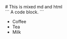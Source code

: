 <div class="test">
	# This is mixed md and html
	<br />
	```
	A code block.
	```
	<br/>
	<div>
		<ul>
			<li>Coffee</li>
			<li>Tea</li>
 			<li>Milk</li>
		</ul>
	</div>
</div>
